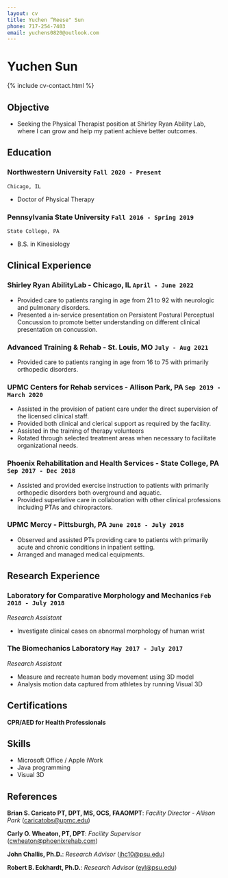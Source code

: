 ```yaml
---
layout: cv
title: Yuchen “Reese" Sun
phone: 717-254-7403
email: yuchens0820@outlook.com
---
```


# Yuchen **Sun**

<!--
include contact information from the front matter
Supported arguments:
    - homepage: url, text
    - phone
    - email
-->

{% include cv-contact.html %}

## Objective

- Seeking the Physical Therapist position at Shirley Ryan Ability Lab, where I can grow and help my patient achieve better outcomes.

## Education

### **Northwestern University** `Fall 2020 - Present`

```
Chicago, IL
```

- Doctor of Physical Therapy

### **Pennsylvania State University** `Fall 2016 - Spring 2019`

```
State College, PA
```
- B.S. in Kinesiology

## Clinical Experience

### **Shirley Ryan AbilityLab - Chicago, IL** `April - June 2022`

- Provided care to patients ranging in age from 21 to 92 with neurologic and pulmonary disorders. 
- Presented a in-service presentation on Persistent Postural Perceptual Concussion to promote better understanding on different clinical presentation on concussion.

### **Advanced Training & Rehab - St. Louis, MO** `July - Aug 2021`
- Provided care to patients ranging in age from 16 to 75 with primarily orthopedic disorders. 

### **UPMC Centers for Rehab services - Allison Park, PA** `Sep 2019 - March 2020`

- Assisted in the provision of patient care under the direct supervision of the licensed clinical staff.
- Provided both clinical and clerical support as required by the facility.
- Assisted in the training of therapy volunteers
- Rotated through selected treatment areas when necessary to facilitate organizational needs.

### **Phoenix Rehabilitation and Health Services - State College, PA** `Sep 2017 - Dec 2018`

- Assisted and provided exercise instruction to patients with primarily orthopedic disorders both overground and aquatic. 
- Provided superlative care in collaboration with other clinical professions including PTAs and chiropractors. 

### **UPMC Mercy - Pittsburgh, PA** `June 2018 - July 2018`

- Observed and assisted PTs providing care to patients with primarily acute and chronic conditions in inpatient setting. 
- Arranged and managed medical equipments. 

## Research Experience

### **Laboratory for Comparative Morphology and Mechanics** `Feb 2018 - July 2018`

_Research Assistant_

- Investigate clinical cases on abnormal morphology of human wrist

### **The Biomechanics Laboratory** `May 2017 - July 2017`

_Research Assistant_

- Measure and recreate human body movement using 3D model
- Analysis motion data captured from athletes by running Visual 3D

## Certifications

**CPR/AED for Health Professionals**

## Skills

- Microsoft Office / Apple iWork
- Java programming
- Visual 3D

## References

**Brian S. Caricato PT, DPT, MS, OCS, FAAOMPT**: _Facility Director - Allison Park_ (caricatobs@upmc.edu)

**Carly O. Wheaton, PT, DPT**: _Facility Supervisor_ (cwheaton@phoenixrehab.com)

**John Challis, Ph.D.**: _Research Advisor_ (jhc10@psu.edu)

**Robert B. Eckhardt, Ph.D.**: _Research Advisor_ (eyl@psu.edu)
